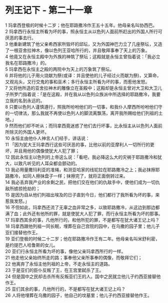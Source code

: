 # 列王记下 - 第二十一章
  
 1 玛拿西登极的时候十二岁；他在耶路撒冷作王五十五年。他母亲名叫协西巴。  
 2 玛拿西行永恒主所看为坏的事，照永恒主从以色列人面前所赶出的外国人所行可厌恶的事去行。  
 3 他重新建筑了他父亲希西家所毁坏的邱坛，又为外国神巴力立了几座祭坛，又造了一根亚舍拉神木，像以色列王亚哈所行的，并且敬拜事奉了天上的万象。  
 4 他竟又在永恒主殿中为外族的神筑了祭坛；这殿就是永恒主曾指着说：「我必立我名在耶路撒冷」的。  
 5 玛拿西在永恒主之殿的两院中为天上的万象筑了祭坛。  
 6 并将他的儿子用火烧献为祭(或译：并且使他的儿子经过火而献为祭)，又算命，又观兆头，又行交鬼的事和巫术；多行永恒主所看为坏的事，而惹他发怒。  
 7 又将他所造的亚舍拉神木的雕像立在圣殿中；这殿却是永恒主曾对大卫和大卫儿子所罗门指着说：「是在这殿，并在我从以色列众族派中所选择的耶路撒冷，我要立我的名到永远的。  
 8 只要以色列人谨慎遵行，照我所吩咐他们的一切事，和我仆人摩西所吩咐他们守的一切律法，那么我就不再使以色列人的脚流离飘荡，离开我所赐给他们列祖的土地。」  
 9 然而他们却不听从；而玛拿西竟迷惑了他们去行坏事，比永恒主从以色列人面前所除灭的外国人更坏。  
 10 永恒主由他仆人神言人们经手，讲话说：  
 11 「因为犹大王玛拿西行这些可厌恶的事，比他以前的亚摩利人一切所行的更坏，并且用他的偶像使犹大人犯了罪；  
 12 因此永恒主以色列的上帝这么说：「看吧，我必降这么大的灾祸于耶路撒冷和犹大，以致凡听见的人耳朵都会颤动的。  
 13 我必用量撒玛利亚的准绳，和测亚哈家的线铊拉在耶路撒冷之上；我必抹擦耶路撒冷，如同人擦抹盘子一样；抹擦完了，就将正面倒转过来。  
 14 我必丢弃我产业的余剩之民，把他们交在他们的仇敌手中，使他们成为一切仇敌所掳掠抢劫的；  
 15 是因为自从他们列祖出埃及的日子直到今日，他们都行了我所看为坏的事，来惹我发怒。」  
 16 不但如此，玛拿西还流了无辜之血非常之多，以致耶路撒冷，从这边到那边都满了血；此外还有他所的罪，就是使犹大人犯了罪，而行永恒主所看为坏的那事。  
 17 玛拿西其余的事，凡他所行的，和他所犯的罪，不是都写在犹大诸王记上吗？  
 18 玛拿西跟他列祖一同长眠，埋葬在自己宫院的园中，在乌撒的园子里；他儿子亚们接替他作王。  
 19 亚们登极的时候二十二岁；他在耶路撒冷作王有二年。他母亲名叫米舒利密，是约提巴人哈鲁斯的女儿。  
 20 亚们行永恒主所看为坏的事，像他父亲玛拿西所行的一样。  
 21 他走他父亲始终所走的路；事奉他父亲所事奉的偶像，而敬拜它们；  
 22 他离弃了永恒主他列祖的上帝，不走永恒主的道路。  
 23 于是亚们的臣仆反叛了王，在王宫里弑杀了王。  
 24 但是国中之民却击杀所有反叛亚们王的人。国中之民就立他儿子约西亚接替他作王。  
 25 亚们其余的事，凡他所行的，不是都写在犹大诸王记上吗？  
 26 人将他埋葬在乌撒的园子，他自己的坟墓里；他儿子约西亚接替他作王。